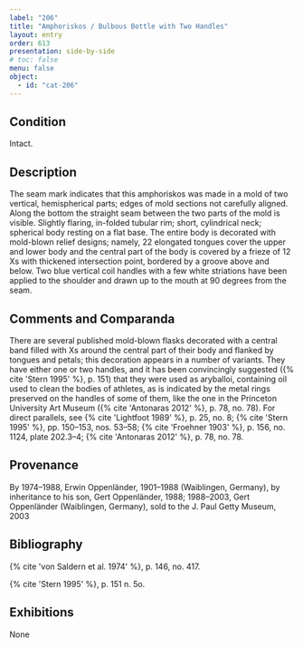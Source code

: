 ```yaml
---
label: "206"
title: "Amphoriskos / Bulbous Bottle with Two Handles"
layout: entry
order: 613
presentation: side-by-side
# toc: false
menu: false
object:
  - id: "cat-206"
---
```


## Condition

Intact.

## Description

The seam mark indicates that this amphoriskos was made in a mold of two vertical, hemispherical parts; edges of mold sections not carefully aligned. Along the bottom the straight seam between the two parts of the mold is visible. Slightly flaring, in-folded tubular rim; short, cylindrical neck; spherical body resting on a flat base. The entire body is decorated with mold-blown relief designs; namely, 22 elongated tongues cover the upper and lower body and the central part of the body is covered by a frieze of 12 Xs with thickened intersection point, bordered by a groove above and below. Two blue vertical coil handles with a few white striations have been applied to the shoulder and drawn up to the mouth at 90 degrees from the seam.

## Comments and Comparanda

There are several published mold-blown flasks decorated with a central band filled with Xs around the central part of their body and flanked by tongues and petals; this decoration appears in a number of variants. They have either one or two handles, and it has been convincingly suggested ({% cite 'Stern 1995' %}, p. 151) that they were used as aryballoi, containing oil used to clean the bodies of athletes, as is indicated by the metal rings preserved on the handles of some of them, like the one in the Princeton University Art Museum ({% cite 'Antonaras 2012' %}, p. 78, no. 78). For direct parallels, see {% cite 'Lightfoot 1989' %}, p. 25, no. 8; {% cite 'Stern 1995' %}, pp. 150–153, nos. 53–58; {% cite 'Froehner 1903' %}, p. 156, no. 1124, plate 202.3–4; {% cite 'Antonaras 2012' %}, p. 78, no. 78.

## Provenance

By 1974–1988, Erwin Oppenländer, 1901–1988 (Waiblingen, Germany), by inheritance to his son, Gert Oppenländer, 1988; 1988–2003, Gert Oppenländer (Waiblingen, Germany), sold to the J. Paul Getty Museum, 2003

## Bibliography

{% cite 'von Saldern et al. 1974' %}, p. 146, no. 417.

{% cite 'Stern 1995' %}, p. 151 n. 5o.

## Exhibitions

None
